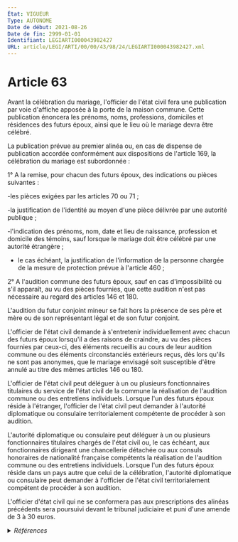 ```yaml
---
État: VIGUEUR
Type: AUTONOME
Date de début: 2021-08-26
Date de fin: 2999-01-01
Identifiant: LEGIARTI000043982427
URL: article/LEGI/ARTI/00/00/43/98/24/LEGIARTI000043982427.xml
---
```


<h1>Article 63</h1>

Avant la célébration du mariage, l'officier de l'état civil fera une publication
par voie d'affiche apposée à la porte de la maison commune. Cette publication
énoncera les prénoms, noms, professions, domiciles et résidences des futurs
époux, ainsi que le lieu où le mariage devra être célébré.<br />

La publication prévue au premier alinéa ou, en cas de dispense de publication
accordée conformément aux dispositions de l'article 169, la célébration du
mariage est subordonnée :<br />

1° A la remise, pour chacun des futurs époux, des indications ou pièces
suivantes :<br />

-les pièces exigées par les articles 70 ou 71 ;<br />

-la justification de l'identité au moyen d'une pièce délivrée par une autorité
publique ;<br />

-l'indication des prénoms, nom, date et lieu de naissance, profession et
domicile des témoins, sauf lorsque le mariage doit être célébré par une autorité
étrangère ;<br />

- le cas échéant, la justification de l'information de la personne chargée de la
mesure de protection prévue à l'article 460 ;<br />

2° A l'audition commune des futurs époux, sauf en cas d'impossibilité ou s'il
apparaît, au vu des pièces fournies, que cette audition n'est pas nécessaire au
regard des articles 146 et 180.<br />

L'audition du futur conjoint mineur se fait hors la présence de ses père et mère
ou de son représentant légal et de son futur conjoint.<br />

L'officier de l'état civil demande à s'entretenir individuellement avec chacun
des futurs époux lorsqu'il a des raisons de craindre, au vu des pièces fournies
par ceux-ci, des éléments recueillis au cours de leur audition commune ou des
éléments circonstanciés extérieurs reçus, dès lors qu'ils ne sont pas anonymes,
que le mariage envisagé soit susceptible d'être annulé au titre des mêmes
articles 146 ou 180.<br />

L'officier de l'état civil peut déléguer à un ou plusieurs fonctionnaires
titulaires du service de l'état civil de la commune la réalisation de l'audition
commune ou des entretiens individuels. Lorsque l'un des futurs époux réside à
l'étranger, l'officier de l'état civil peut demander à l'autorité diplomatique
ou consulaire territorialement compétente de procéder à son audition.<br />

L'autorité diplomatique ou consulaire peut déléguer à un ou plusieurs
fonctionnaires titulaires chargés de l'état civil ou, le cas échéant, aux
fonctionnaires dirigeant une chancellerie détachée ou aux consuls honoraires de
nationalité française compétents la réalisation de l'audition commune ou des
entretiens individuels. Lorsque l'un des futurs époux réside dans un pays autre
que celui de la célébration, l'autorité diplomatique ou consulaire peut demander
à l'officier de l'état civil territorialement compétent de procéder à son
audition.<br />

L'officier d'état civil qui ne se conformera pas aux prescriptions des alinéas
précédents sera poursuivi devant le tribunal judiciaire et puni d'une amende de
3 à 30 euros.


<details>
  <summary><em>Références</em></summary>

  <h2>Articles faisant référence à l'article</h2>
  
  <ul>
    <li>
      <a href="https://legal.tricoteuses.fr//redirection/LEGIARTI000043968753?vers=git&vers=legifrance">LOI n° 2021-1109 du 24 août 2021 confortant le respect des principes de la République - article 35 ENTIEREMENT_MODIF</a> MODIFIE source
    </li>
    <li>
      <a href="https://legal.tricoteuses.fr//redirection/LEGIARTI000023780862?vers=git&vers=legifrance">Code civil - article 71 AUTONOME VIGUEUR, en vigueur depuis le 2011-05-01</a> CITATION cible
    </li>
    <li>
      <a href="https://legal.tricoteuses.fr//redirection/LEGIARTI000006421162?vers=git&vers=legifrance">Code civil - article 71 AUTONOME MODIFIE, en vigueur du 1929-07-11 au 2011-05-01</a> CITATION cible
    </li>
    <li>
      <a href="https://legal.tricoteuses.fr//redirection/LEGIARTI000006421161?vers=git&vers=legifrance">Code civil - article 70 AUTONOME MODIFIE, en vigueur du 2007-03-01 au 2016-11-20</a> CITATION cible
    </li>
    <li>
      <a href="https://legal.tricoteuses.fr//redirection/LEGIARTI000006422425?vers=git&vers=legifrance">Code civil - article 180 AUTONOME MODIFIE, en vigueur du 1976-07-01 au 2006-04-05</a> CITATION cible
    </li>
    <li>
      <a href="https://legal.tricoteuses.fr//redirection/LEGIARTI000017841374?vers=git&vers=legifrance">Code civil - article 169 AUTONOME VIGUEUR, en vigueur depuis le 2007-12-22</a> CITATION cible
    </li>
    <li>
      <a href="https://legal.tricoteuses.fr//redirection/LEGIARTI000006421979?vers=git&vers=legifrance">Code civil - article 146 AUTONOME VIGUEUR, en vigueur depuis le 1804-03-21</a> CITATION cible
    </li>
    <li>
      <a href="https://legal.tricoteuses.fr//redirection/LEGIARTI000033460900?vers=git&vers=legifrance">Code civil - article 70 AUTONOME VIGUEUR, en vigueur depuis le 2016-11-20</a> CITATION cible
    </li>
    <li>
      <a href="https://legal.tricoteuses.fr//redirection/LEGIARTI000006421160?vers=git&vers=legifrance">Code civil - article 70 AUTONOME MODIFIE, en vigueur du 1933-02-02 au 2007-03-01</a> CITATION cible
    </li>
    <li>
      <a href="https://legal.tricoteuses.fr//redirection/LEGIARTI000006422188?vers=git&vers=legifrance">Code civil - article 169 AUTONOME MODIFIE, en vigueur du 1945-11-02 au 2003-11-27</a> CITATION cible
    </li>
    <li>
      <a href="https://legal.tricoteuses.fr//redirection/LEGIARTI000006422189?vers=git&vers=legifrance">Code civil - article 169 AUTONOME MODIFIE, en vigueur du 2003-11-27 au 2007-03-01</a> CITATION cible
    </li>
    <li>
      <a href="https://legal.tricoteuses.fr//redirection/LEGIARTI000006422190?vers=git&vers=legifrance">Code civil - article 169 AUTONOME MODIFIE, en vigueur du 2007-03-01 au 2007-12-22</a> CITATION cible
    </li>
    <li>
      <a href="https://legal.tricoteuses.fr//redirection/LEGIARTI000006422426?vers=git&vers=legifrance">Code civil - article 180 AUTONOME VIGUEUR, en vigueur depuis le 2006-04-05</a> CITATION cible
    </li>
  </ul>
  
  <h2>Références faites par l'article</h2>
  
  <ul>
    <li>
      1823-11-26 CITATION cible <a href="https://legal.tricoteuses.fr//redirection/LEGIARTI000006285048?vers=git&vers=legifrance">Ordonnance du 26 novembre 1823 portant règlement sur la vérification des registres de l'état civil. - article 4 AUTONOME ABROGE, en vigueur du 1823-11-26 au 2017-11-01</a>
    </li>
    <li>
      1946-08-19 CITATION cible <a href="https://legal.tricoteuses.fr//redirection/LEGIARTI000006503635?vers=git&vers=legifrance">Décret n°46-1917 du 19 août 1946 sur les attributions des agents diplomatiques et consulaires en matière d'état civil. - article 10 AUTONOME ABROGE, en vigueur du 1946-09-01 au 2008-06-05</a>
    </li>
    <li>
      1962-07-19 CITATION cible <a href="https://legal.tricoteuses.fr//redirection/LEGIARTI000006709971?vers=git&vers=legifrance">Décret n°62-840 du 19 juillet 1962 relatif à la protection maternelle et infantile. - article 6-1 AUTONOME ABROGE, en vigueur du 1978-03-23 au 1992-02-16</a>
    </li>
    <li>
      2007-05-10 CITATION cible <a href="https://legal.tricoteuses.fr//redirection/LEGIARTI000006286728?vers=git&vers=legifrance">Décret n°2007-773 du 10 mai 2007 pris pour l'application de la loi n° 2006-1376 du 14 novembre 2006 relative au contrôle de la validité des mariages et modifiant diverses dispositions relatives à l'état civil. - article 3 AUTONOME VIGUEUR, en vigueur depuis le 2007-05-11</a>
    </li>
    <li>
      2007-05-10 CITATION cible <a href="https://legal.tricoteuses.fr//redirection/LEGIARTI000006286729?vers=git&vers=legifrance">Décret n°2007-773 du 10 mai 2007 pris pour l'application de la loi n° 2006-1376 du 14 novembre 2006 relative au contrôle de la validité des mariages et modifiant diverses dispositions relatives à l'état civil. - article 4 AUTONOME VIGUEUR, en vigueur depuis le 2007-05-11</a>
    </li>
    <li>
      2008-06-02 CITATION cible <a href="https://legal.tricoteuses.fr//redirection/LEGIARTI000018898292?vers=git&vers=legifrance">Décret n° 2008-521 du 2 juin 2008 relatif aux attributions des autorités diplomatiques et consulaires françaises en matière d'état civil - article 11 AUTONOME VIGUEUR, en vigueur depuis le 2008-06-05</a>
    </li>
    <li>
      2008-06-02 CITATION cible <a href="https://legal.tricoteuses.fr//redirection/LEGIARTI000018898278?vers=git&vers=legifrance">Décret n° 2008-521 du 2 juin 2008 relatif aux attributions des autorités diplomatiques et consulaires françaises en matière d'état civil - article 3 AUTONOME VIGUEUR, en vigueur depuis le 2008-06-05</a>
    </li>
    <li>
      2009-05-27 CITATION cible <a href="https://legal.tricoteuses.fr//redirection/LEGIARTI000020672199?vers=git&vers=legifrance">LOI n° 2009-594 du 27 mai 2009 pour le développement économique des outre-mer - article 58 AUTONOME VIGUEUR, en vigueur depuis le 2009-05-29</a>
    </li>
    <li>
      2021-08-24 MODIFIE cible <a href="https://legal.tricoteuses.fr//redirection/LEGIARTI000043968753?vers=git&vers=legifrance">LOI n° 2021-1109 du 24 août 2021 confortant le respect des principes de la République - article 35 ENTIEREMENT_MODIF</a>
    </li>
    <li>
      2999-01-01 CITATION source <a href="https://legal.tricoteuses.fr//redirection/LEGIARTI000006421979?vers=git&vers=legifrance">Code civil - article 146 AUTONOME VIGUEUR, en vigueur depuis le 1804-03-21</a>
    </li>
    <li>
      2999-01-01 CITATION cible <a href="https://legal.tricoteuses.fr//redirection/LEGIARTI000027432000?vers=git&vers=legifrance">Code civil - article 165 AUTONOME VIGUEUR, en vigueur depuis le 2013-05-19</a>
    </li>
    <li>
      2999-01-01 CITATION cible <a href="https://legal.tricoteuses.fr//redirection/LEGIARTI000006422166?vers=git&vers=legifrance">Code civil - article 166 AUTONOME VIGUEUR, en vigueur depuis le 1958-08-30</a>
    </li>
    <li>
      2999-01-01 CITATION cible <a href="https://legal.tricoteuses.fr//redirection/LEGIARTI000006422190?vers=git&vers=legifrance">Code civil - article 169 AUTONOME MODIFIE, en vigueur du 2007-03-01 au 2007-12-22</a>
    </li>
    <li>
      2999-01-01 CITATION cible <a href="https://legal.tricoteuses.fr//redirection/LEGIARTI000006422200?vers=git&vers=legifrance">Code civil - article 170 AUTONOME ABROGE, en vigueur du 2006-04-05 au 2007-03-01</a>
    </li>
    <li>
      2999-01-01 CITATION cible <a href="https://legal.tricoteuses.fr//redirection/LEGIARTI000006422258?vers=git&vers=legifrance">Code civil - article 171-2 AUTONOME VIGUEUR, en vigueur depuis le 2007-03-01</a>
    </li>
    <li>
      2999-01-01 CITATION cible <a href="https://legal.tricoteuses.fr//redirection/LEGIARTI000043982414?vers=git&vers=legifrance">Code civil - article 171-3 AUTONOME VIGUEUR, en vigueur depuis le 2021-08-26</a>
    </li>
    <li>
      2999-01-01 CITATION cible <a href="https://legal.tricoteuses.fr//redirection/LEGIARTI000043982363?vers=git&vers=legifrance">Code civil - article 171-9 AUTONOME VIGUEUR, en vigueur depuis le 2021-08-26</a>
    </li>
    <li>
      2999-01-01 CITATION cible <a href="https://legal.tricoteuses.fr//redirection/LEGIARTI000043982422?vers=git&vers=legifrance">Code civil - article 175-2 AUTONOME VIGUEUR, en vigueur depuis le 2021-08-26</a>
    </li>
    <li>
      2999-01-01 CITATION source <a href="https://legal.tricoteuses.fr//redirection/LEGIARTI000006422425?vers=git&vers=legifrance">Code civil - article 180 AUTONOME MODIFIE, en vigueur du 1976-07-01 au 2006-04-05</a>
    </li>
    <li>
      2999-01-01 CITATION cible <a href="https://legal.tricoteuses.fr//redirection/LEGIARTI000023264251?vers=git&vers=legifrance">Code civil - article 2492 AUTONOME VIGUEUR, en vigueur depuis le 2011-03-31</a>
    </li>
    <li>
      2999-01-01 CITATION source <a href="https://legal.tricoteuses.fr//redirection/LEGIARTI000006421160?vers=git&vers=legifrance">Code civil - article 70 AUTONOME MODIFIE, en vigueur du 1933-02-02 au 2007-03-01</a>
    </li>
    <li>
      2999-01-01 CITATION source <a href="https://legal.tricoteuses.fr//redirection/LEGIARTI000006421162?vers=git&vers=legifrance">Code civil - article 71 AUTONOME MODIFIE, en vigueur du 1929-07-11 au 2011-05-01</a>
    </li>
    <li>
      2999-01-01 CITATION cible <a href="https://legal.tricoteuses.fr//redirection/LEGIARTI000006421179?vers=git&vers=legifrance">Code civil - article 74-1 AUTONOME VIGUEUR, en vigueur depuis le 2007-03-01</a>
    </li>
    <li>
      2999-01-01 CITATION cible <a href="https://legal.tricoteuses.fr//redirection/LEGIARTI000006692416?vers=git&vers=legifrance">Code de la santé publique - article L153 AUTONOME ABROGE, en vigueur du 1993-01-30 au 2000-06-22</a>
    </li>
    <li>
      2999-01-01 CITATION cible <a href="https://legal.tricoteuses.fr//redirection/LEGIARTI000006687379?vers=git&vers=legifrance">Code de la santé publique - article L2121-1 AUTONOME ABROGE, en vigueur du 2007-03-01 au 2007-12-22</a>
    </li>
    <li>
      1939-09-09 CITATION cible <a href="https://legal.tricoteuses.fr//redirection/LEGIARTI000006285099?vers=git&vers=legifrance">Décret-loi du 9 septembre 1939 ayant pour objet de permettre en temps de guerre le mariage par procuration des militaires et marins présents sous les drapeaux. - article 1 AUTONOME ABROGE, en vigueur du 1943-08-19 au 2007-03-30</a>
    </li>
  </ul>
</details>
